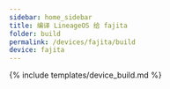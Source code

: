 ```yaml
---
sidebar: home_sidebar
title: 编译 LineageOS 给 fajita
folder: build
permalink: /devices/fajita/build
device: fajita
---
```

{% include templates/device_build.md %}
